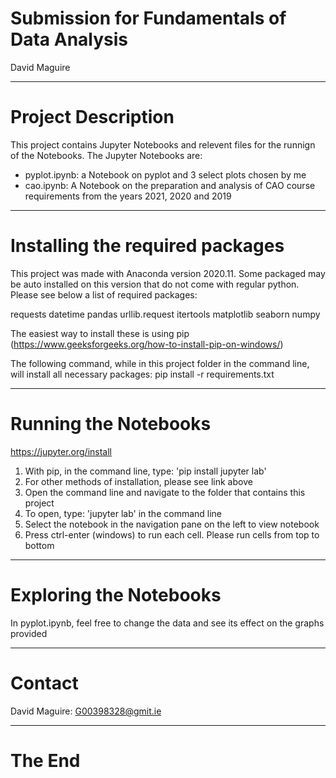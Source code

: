 # Submission for Fundamentals of Data Analysis
David Maguire

***

# Project Description
This project contains Jupyter Notebooks and relevent files for the runnign of the Notebooks. The Jupyter Notebooks are:
 - pyplot.ipynb: a Notebook on pyplot and 3 select plots chosen by me
 - cao.ipynb: A Notebook on the preparation and analysis of CAO course requirements from the years 2021, 2020 and 2019

***

# Installing the required packages

This project was made with Anaconda version 2020.11. Some packaged may be auto installed on this version that do not come with regular python. Please see below a list of required packages:

requests
datetime
pandas
urllib.request
itertools
matplotlib
seaborn
numpy

The easiest way to install these is using pip (https://www.geeksforgeeks.org/how-to-install-pip-on-windows/)

The following command, while in this project folder in the command line, will install all necessary packages:
pip install -r requirements.txt

***

# Running the Notebooks

https://jupyter.org/install

1. With pip, in the command line, type: 'pip install jupyter lab'
2. For other methods of installation, please see link above
4. Open the command line and navigate to the folder that contains this project
3. To open, type: 'jupyter lab' in the command line
4. Select the notebook in the navigation pane on the left to view notebook
5. Press ctrl-enter (windows) to run each cell. Please run cells from top to bottom

***

# Exploring the Notebooks

In pyplot.ipynb, feel free to change the data and see its effect on the graphs provided

***

# Contact

David Maguire: G00398328@gmit.ie

***

# The End